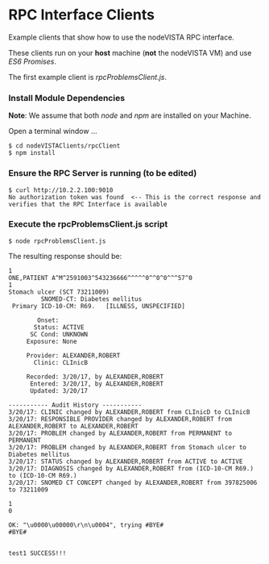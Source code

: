 # RPC Interface Clients

Example clients that show how to use the nodeVISTA RPC interface.

These clients run on your __host__ machine (__not__ the nodeVISTA VM) and use _ES6 Promises_.

The first example client is _rpcProblemsClient.js_.

### Install Module Dependencies

__Note__: We assume that both _node_ and _npm_ are installed on your Machine.

Open a terminal window ...

```text
$ cd nodeVISTAClients/rpcClient
$ npm install
```

### Ensure the RPC Server is running (to be edited)

```text
$ curl http://10.2.2.100:9010
No authorization token was found  <-- This is the correct response and verifies that the RPC Interface is available
```

### Execute the rpcProblemsClient.js script

```text
$ node rpcProblemsClient.js
```
The resulting response should be:

```text
1
ONE,PATIENT A^M^2591003^543236666^^^^^0^^0^0^^^57^0
1
Stomach ulcer (SCT 73211009)
         SNOMED-CT: Diabetes mellitus
 Primary ICD-10-CM: R69.   [ILLNESS, UNSPECIFIED]
 
        Onset: 
       Status: ACTIVE
      SC Cond: UNKNOWN
     Exposure: None
 
     Provider: ALEXANDER,ROBERT
       Clinic: CLInicB
 
     Recorded: 3/20/17, by ALEXANDER,ROBERT
      Entered: 3/20/17, by ALEXANDER,ROBERT
      Updated: 3/20/17
 
----------- Audit History -----------
3/20/17: CLINIC changed by ALEXANDER,ROBERT from CLInicD to CLInicB
3/20/17: RESPONSIBLE PROVIDER changed by ALEXANDER,ROBERT from ALEXANDER,ROBERT to ALEXANDER,ROBERT
3/20/17: PROBLEM changed by ALEXANDER,ROBERT from PERMANENT to PERMANENT
3/20/17: PROBLEM changed by ALEXANDER,ROBERT from Stomach ulcer to Diabetes mellitus
3/20/17: STATUS changed by ALEXANDER,ROBERT from ACTIVE to ACTIVE
3/20/17: DIAGNOSIS changed by ALEXANDER,ROBERT from (ICD-10-CM R69.) to (ICD-10-CM R69.)
3/20/17: SNOMED CT CONCEPT changed by ALEXANDER,ROBERT from 397825006 to 73211009

1
0

OK: "\u0000\u00000\r\n\u0004", trying #BYE#
#BYE#


test1 SUCCESS!!!

```
